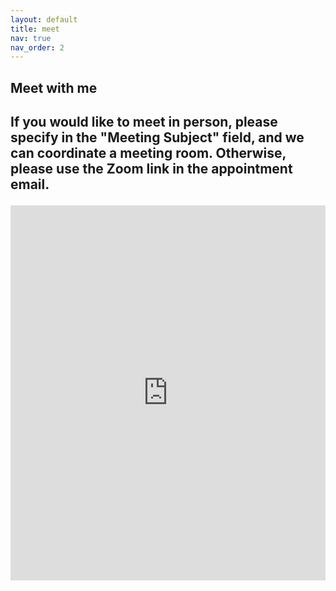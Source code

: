 ```yaml
---
layout: default
title: meet
nav: true
nav_order: 2
---
```


<h2>Meet with me<h2>

<p>If you would like to meet in person, please specify in the "Meeting Subject" field, and we can coordinate a meeting room. Otherwise, please use the Zoom link in the appointment email.<p>

<!-- Google Calendar Appointment Scheduling begin -->
<iframe src="https://calendar.google.com/calendar/appointments/AcZssZ31HjA8qPqaPNaQJLGnSd7zdyW62S2zh8BtxV8=?gv=true" style="border: 0" width="100%" height="600" frameborder="0"></iframe>
<!-- end Google Calendar Appointment Scheduling -->